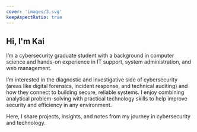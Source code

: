 ```yaml
---
cover: 'images/3.svg'
keepAspectRatio: true
---
```


## Hi, I'm Kai 

I’m a cybersecurity graduate student with a background in computer science and hands-on experience in IT support, 
system administration, and web management.  

I’m interested in the diagnostic and investigative side of cybersecurity (areas like digital forensics, incident response, and 
technical auditing) and how they connect to building secure, reliable systems. I enjoy combining analytical 
problem-solving with practical technology skills to help improve security and efficiency in any environment.  

Here, I share projects, insights, and notes from my journey in cybersecurity and technology.
